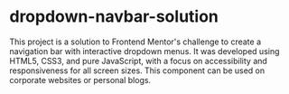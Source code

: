 # dropdown-navbar-solution
This project is a solution to Frontend Mentor's challenge to create a navigation bar with interactive dropdown menus. It was developed using HTML5, CSS3, and pure JavaScript, with a focus on accessibility and responsiveness for all screen sizes. This component can be used on corporate websites or personal blogs.
